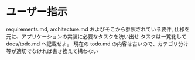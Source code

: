 # ユーザー指示

requirements.md, architecture.md およびそこから参照されている要件, 仕様を元に、アプリケーションの実装に必要なタスクを洗い出せ
タスクは一覧化して docs/todo.md へ記載せよ。 現在の todo.md の内容は古いので、カテゴリ分け等が適切でなければ書き換えて構わない
